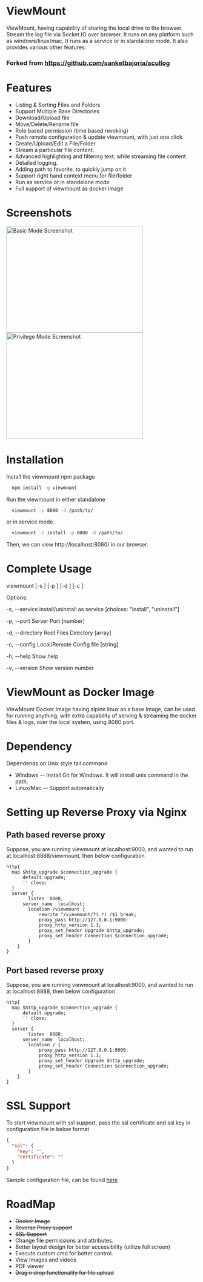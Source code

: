 # ViewMount
ViewMount, having capability of sharing the local drive to the browser. Stream the log file via Socket.IO over browser. It runs on any platform such as windows/linux/mac. It runs as a service or in standalone mode. It also provides various other features:

### Forked from https://github.com/sanketbajoria/scullog

# Features
- Listing & Sorting Files and Folders
- Support Multiple Base Directories
- Download/Upload file
- Move/Delete/Rename file
- Role based permission (time based revoking)
- Push remote configuration & update viewmount, with just one click
- Create/Upload/Edit a File/Folder
- Stream a particular file content.
- Advanced highlighting and filtering text, while streaming file content
- Detailed logging. 
- Adding path to favorite, to quickly jump on it
- Support right hand context menu for file/folder
- Run as service or in standalone mode
- Full support of viewmount as docker image

# Screenshots
<img src="https://cloud.githubusercontent.com/assets/2969587/19343848/8d8e405c-9155-11e6-8106-c32896b6be47.jpg" width="360" height="280" alt="Basic Mode Screenshot" title="Basic Mode Screenshot" /> <img src="https://cloud.githubusercontent.com/assets/2969587/19343849/8da1454e-9155-11e6-967a-6a5a613957a6.jpg" width="360" height="280" alt="Privilege Mode Screenshot" title="Privilege Mode Screenshot"/>

# Installation
Install the viewmount npm package
```sh
  npm install -g viewmount
```
Run the viewmount in either standalone
```sh
  viewmount -p 8080 -d /path/to/
```
or in service mode
```sh
  viewmount -s install -p 8080 -d /path/to/
```

Then, we can view http://localhost:8080/ in our browser.
 

# Complete Usage

viewmount [-s <service>] [-p <port>] [-d <directory>] [-c <config>]

Options:

 -s, --service    install/uninstall as service			[choices: "install", "uninstall"]
 
 -p, --port       Server Port                   		[number]
 
 -d, --directory  Root Files Directory          		[array]
 
 -c, --config     Local/Remote Config file				[string]
 
 -h, --help       Show help
 
 -v, --version    Show version number                                                              

# ViewMount as Docker Image
ViewMount Docker Image having alpine linux as a base Image, can be used for running anything, with extra capability of serving & streaming the docker files & logs, over the local system, using 8080 port.

# Dependency
Dependends on Unix style tail command
- Windows -- Install Git for Windows. It will install unix command in the path.
- Linux/Mac -- Support automatically

# Setting up Reverse Proxy via Nginx
## Path based reverse proxy
Suppose, you are running viewmount at localhost:9000, and wanted to run at localhost:8888/viewmount, then below configuration
```
http{
  map $http_upgrade $connection_upgrade {
      default upgrade;
      '' close;
  }
  server {
		listen	8888;
	  server_name  localhost;
		location /viewmount {
			rewrite ^/viewmount/?(.*) /$1 break;
			proxy_pass http://127.0.0.1:9000;
			proxy_http_version 1.1;
            proxy_set_header Upgrade $http_upgrade;
            proxy_set_header Connection $connection_upgrade;
		}
	}
}
```
## Port based reverse proxy
Suppose, you are running viewmount at localhost:9000, and wanted to run at localhost:8888, then below configuration
```
http{
  map $http_upgrade $connection_upgrade {
      default upgrade;
      '' close;
  }
  server {
		listen	8888;
	  server_name  localhost;
		location / {
			proxy_pass http://127.0.0.1:9000;
			proxy_http_version 1.1;
            proxy_set_header Upgrade $http_upgrade;
            proxy_set_header Connection $connection_upgrade;
		}
	}
}
```

# SSL Support
To start viewmount with ssl support, pass the ssl certificate and ssl key in configuration file in below format
```json
{
  "ssl": {
    "key": "",
    "certificate": ""
  }
}
```
Sample configuration file, can be found <a href="https://raw.githubusercontent.com/pradeeptammali/viewmount/master/default.json">here</a>


# RoadMap
- <s>Docker Image</s>
- <s>Reverse Proxy support</s>
- <s>SSL Support</s>
- Change file permissions and attributes.
- Better layout design for better accessibility (utilize full screen)
- Execute custom cmd for better control.
- View Images and videos 
- PDF viewer
- <s>Drag n drop functionality for file upload</s>
